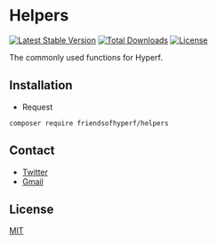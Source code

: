 # Helpers

[![Latest Stable Version](https://img.shields.io/packagist/v/friendsofhyperf/helpers)](https://packagist.org/packages/friendsofhyperf/helpers)
[![Total Downloads](https://img.shields.io/packagist/dt/friendsofhyperf/helpers)](https://packagist.org/packages/friendsofhyperf/helpers)
[![License](https://img.shields.io/packagist/l/friendsofhyperf/helpers)](https://github.com/friendsofhyperf/helpers)

The commonly used functions for Hyperf.

## Installation

- Request

```shell
composer require friendsofhyperf/helpers
```

## Contact

- [Twitter](https://twitter.com/huangdijia)
- [Gmail](mailto:huangdijia@gmail.com)

## License

[MIT](LICENSE)
